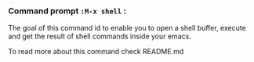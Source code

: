 ### Command prompt  `:M-x shell` :

   The goal of this command id to enable you to open a shell buffer, execute and get the result of  shell commands inside your emacs.

   To read more about this command check README.md
